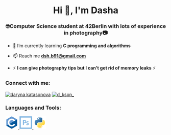 <h1 align="center">Hi 👋, I'm Dasha</h1>
<h3 align="center">🤓Computer Science student at 42Berlin with lots of experience in photography📷</h3>

- 🌱 I’m currently learning **C programming and algorithms**

- 📫 Reach me **dsh.b91@gmail.com**

- ⚡ **I can give photography tips but I can't get rid of memory leaks** ⚡

<h3 align="left">Connect with me:</h3>
<p align="left">
<a href="https://linkedin.com/in/daryna-katasonova-7b792a72" target="blank"><img align="center" src="https://raw.githubusercontent.com/rahuldkjain/github-profile-readme-generator/master/src/images/icons/Social/linked-in-alt.svg" alt="daryna katasonova" height="30" width="40" /></a>
<a href="https://instagram.com/d_kson_" target="blank"><img align="center" src="https://raw.githubusercontent.com/rahuldkjain/github-profile-readme-generator/master/src/images/icons/Social/instagram.svg" alt="d_kson_" height="30" width="40" /></a>
</p>

<h3 align="left">Languages and Tools:</h3>
<p align="left"> <a href="https://www.cprogramming.com/" target="_blank" rel="noreferrer"> <img src="https://raw.githubusercontent.com/devicons/devicon/master/icons/c/c-original.svg" alt="c" width="40" height="40"/> </a> <a href="https://www.photoshop.com/en" target="_blank" rel="noreferrer"> <img src="https://raw.githubusercontent.com/devicons/devicon/master/icons/photoshop/photoshop-line.svg" alt="photoshop" width="40" height="40"/> </a> <a href="https://www.python.org" target="_blank" rel="noreferrer"> <img src="https://raw.githubusercontent.com/devicons/devicon/master/icons/python/python-original.svg" alt="python" width="40" height="40"/> </a> </p>

